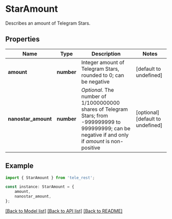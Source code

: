 # StarAmount

Describes an amount of Telegram Stars.

## Properties

Name | Type | Description | Notes
------------ | ------------- | ------------- | -------------
**amount** | **number** | Integer amount of Telegram Stars, rounded to 0; can be negative | [default to undefined]
**nanostar_amount** | **number** | *Optional*. The number of 1/1000000000 shares of Telegram Stars; from -999999999 to 999999999; can be negative if and only if *amount* is non-positive | [optional] [default to undefined]

## Example

```typescript
import { StarAmount } from 'tele_rest';

const instance: StarAmount = {
    amount,
    nanostar_amount,
};
```

[[Back to Model list]](../README.md#documentation-for-models) [[Back to API list]](../README.md#documentation-for-api-endpoints) [[Back to README]](../README.md)

